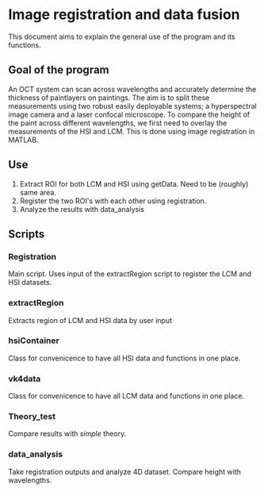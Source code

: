 # Image registration and data fusion 
This document aims to explain the general use of the program and its functions. 

## Goal of the program
An OCT system can scan across wavelengths and accurately determine the thickness of paintlayers on paintings.
The aim is to split these measurements using two robust easily deployable systems; a hyperspectral image camera and a laser confocal microscope. 
To compare the height of the paint across different wavelengths, we first need to overlay the measurements of 
the HSI and LCM. This is done using image registration in MATLAB. 



## Use
1. Extract ROI for both LCM and HSI using getData. Need to be (roughly) same area. 
2. Register the two ROI's with each other using registration. 
3. Analyze the results with data_analysis



## Scripts
### Registration
Main script. Uses input of the extractRegion script to register the LCM and HSI datasets. 

### extractRegion
Extracts region of LCM and HSI data by user input 

### hsiContainer 
Class for convenicence to have all HSI data and functions in one place. 

### vk4data 
Class for convenicence to have all LCM data and functions in one place. 

### Theory_test
Compare results with *simple* theory. 


### data_analysis
Take registration outputs and analyze 4D dataset. 
Compare height with wavelengths. 